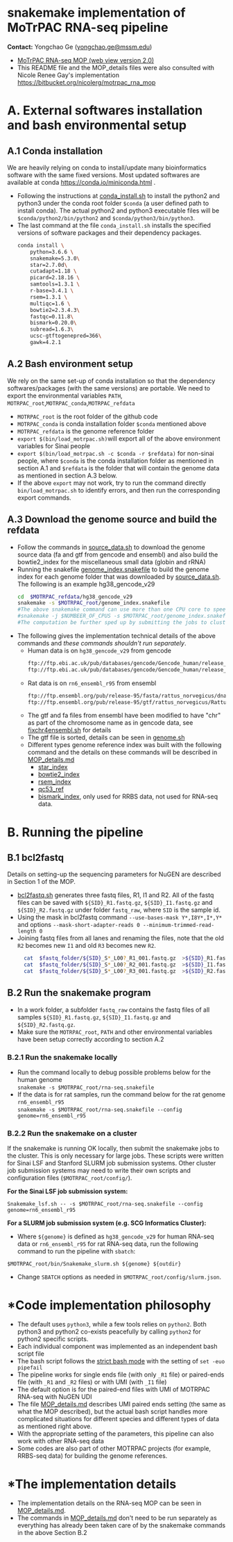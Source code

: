 # snakemake implementation of MoTrPAC RNA-seq pipeline
**Contact:** Yongchao Ge (yongchao.ge@mssm.edu)

* [MoTrPAC RNA-seq MOP (web view version 2.0)](https://docs.google.com/document/d/e/2PACX-1vRFurZraZfxfMd5BWfIQEnETlalDNjQPyMjS7TCTgc3MMlMtB_-tmJfEK7lmRV7GD30I7R9-ISX3kuM/pub)
* This README file and the MOP\_details files were also consulted with Nicole Renee Gay's implementation https://bitbucket.org/nicolerg/motrpac_rna_mop 

# A. External softwares installation and bash environmental setup

## A.1 Conda installation 
We are heavily relying on conda to install/update many bioinformatics software with the same fixed versions. Most updated softwares are available at conda https://conda.io/miniconda.html . 
* Following the instructions at [conda\_install.sh](bin/conda_install.sh) to install the python2 and python3 under the conda root folder `$conda` (a user defined path to install conda). The actual python2 and python3 executable files will be `$conda/python2/bin/python2` and  `$conda/python3/bin/python3`.
* The last command at the file `conda_install.sh` installs the specified versions of software packages and their dependency packages.
  ```bash
  conda install \
      python=3.6.6 \
      snakemake=5.3.0\
      star=2.7.0d\
      cutadapt=1.18 \
      picard=2.18.16 \
      samtools=1.3.1 \
      r-base=3.4.1 \
      rsem=1.3.1 \
      multiqc=1.6 \
      bowtie2=2.3.4.3\
      fastqc=0.11.8\
      bismark=0.20.0\
      subread=1.6.3\
	  ucsc-gtftogenepred=366\
	  gawk=4.2.1
  ```

## A.2 Bash environment setup
We rely on the same set-up of conda installation so that the dependency softwares/packages (with the same versions) are portable. We need to export the environmental variables `PATH`, `MOTRPAC_root`,`MOTRPAC_conda`,`MOTRPAC_refdata`
* `MOTRPAC_root` is the root folder of the github code 
* `MOTRPAC_conda` is conda installation folder `$conda` mentioned above 
* `MOTRPAC_refdata` is the genome reference folder
* `export $(bin/load_motrpac.sh)`will export all of the above environment variables for Sinai people
* `export $(bin/load_motrpac.sh -c $conda -r $refdata)` for non-sinai people, where `$conda` is the conda installation folder as mentioned in section A.1 and `$refdata` is the folder that will contain the genome data as mentioned in section A.3 below.
* If the above `export` may not work, try to run the command directly `bin/load_motrpac.sh` to identify errors, and then run the corresponding export commands. 

## A.3 Download the genome source and build the refdata
* Follow the commands in [source\_data.sh](bin/source_data.sh) to download the genome source data (fa and gtf from gencode and ensembl) and also build the bowtie2\_index for the miscellaneous small data (globin and rRNA)
* Running the snakefile [genome\_index.snakefile](genome\_index.snakefile) to build the genome index for each genome folder that was downloaded by [source\_data.sh](bin/source_data.sh). The following is an example hg38\_gencode\_v29
  ```bash
  cd  $MOTRPAC_refdata/hg38_gencode_v29
  snakemake -s $MOTRPAC_root/genome_index.snakefile
  #The above snakemake command can use more than one CPU core to speed it up as below
  #snakemake -j $NUMBEER_OF_CPUS -s $MOTRPAC_root/genome_index.snakefile
  #The computation be further sped up by submitting the jobs to clusters, see section B.2 on the details.
  ```
* The following gives the implementation technical details of the above commands and *these commands shouldn't run separately*.  
  * Human data is on `hg38_gencode_v29` from gencode
    ```bash
    ftp://ftp.ebi.ac.uk/pub/databases/gencode/Gencode_human/release_29/gencode.v29.primary_assembly.annotation.gtf.gz
    ftp://ftp.ebi.ac.uk/pub/databases/gencode/Gencode_human/release_29/GRCh38.primary_assembly.genome.fa.gz
    ```
  * Rat data is on `rn6_ensembl_r95` from ensembl
    ```bash
    ftp://ftp.ensembl.org/pub/release-95/fasta/rattus_norvegicus/dna/Rattus_norvegicus.Rnor_6.0.dna.toplevel.fa.gz
	ftp://ftp.ensembl.org/pub/release-95/gtf/rattus_norvegicus/Rattus_norvegicus.Rnor_6.0.95.gtf.gz
    ```
  * The gtf and fa files from ensembl have been modified to have "chr" as part of the chromosome name as in gencode data, see [fixchr4ensembl.sh](bin/fixchr4ensembl.sh) for details
  * The gtf file is sorted, details can be seen in [genome.sh](bin/genome.sh)
  * Different types genome reference index was built with the following command and the details on these commands will be described in [MOP_details.md](MOP_details.md)
	* [star\_index](bin/star_index.sh)
	* [bowtie2\_index](bin/bowtie2_index.sh)
	* [rsem\_index](bin/rsem_index.sh)
	* [qc53\_ref](bin/qc53_ref.sh)
	* [bismark\_index](bin/bismark_index.sh), only used for RRBS data, not used for RNA-seq data.


# B. Running the pipeline

## B.1 bcl2fastq
Details on setting-up the sequencing parameters for NuGEN are described in Section 1 of the MOP.
* [bcl2fastq.sh](bin/bcl2fastq.sh) generates three fastq files, R1, I1 and R2. 
  All of the fastq files can be saved with `${SID}_R1.fastq.gz`, `${SID}_I1.fastq.gz` and `${SID}_R2.fastq.gz` under folder `fastq_raw`, where `SID` is the sample id. 
* Using the mask in bcl2fastq command `--use-bases-mask Y*,I8Y*,I*,Y*` and options `--mask-short-adapter-reads 0 --minimum-trimmed-read-length 0`
* Joining fastq files from all lanes and renaming the files, note that the old `R2` becomes new `I1` and old `R3` becomes new `R2`. 
  ```bash
    cat  $fastq_folder/${SID}_S*_L00?_R1_001.fastq.gz  >${SID}_R1.fastq.gz
    cat  $fastq_folder/${SID}_S*_L00?_R2_001.fastq.gz  >${SID}_I1.fastq.gz
    cat  $fastq_folder/${SID}_S*_L00?_R3_001.fastq.gz  >${SID}_R2.fastq.gz
  ```

## B.2 Run the snakemake program
* In a work folder, a subfolder `fastq_raw` contains the fastq files of all samples `${SID}_R1.fastq.gz`, `${SID}_I1.fastq.gz` and `${SID}_R2.fastq.gz`.
* Make sure the `MOTRPAC_root`, `PATH` and other environmental variables have been setup correctly according to section A.2

### B.2.1 Run the snakemake locally  
* Run the command locally to debug possible problems below for the human genome  
  `snakemake -s $MOTRPAC_root/rna-seq.snakefile`  
* If the data is for rat samples, run the command below for the rat genome `rn6_ensembl_r95`  
  `snakemake -s $MOTRPAC_root/rna-seq.snakefile --config genome=rn6_ensembl_r95`  
  
### B.2.2 Run the snakemake on a cluster
If the snakemake is running OK locally, then submit the snakemake jobs to the cluster. This is only necessary for large jobs. These scripts were written for Sinai LSF and Stanford SLURM job submission systems. Other cluster job submission systems may need to write their own scripts and configuration files (`$MOTRPAC_root/config/`). 

**For the Sinai LSF job submission system:**  
```
Snakemake_lsf.sh -- -s $MOTRPAC_root/rna-seq.snakefile --config genome=rn6_ensembl_r95
```

**For a SLURM job submission system (e.g. SCG Informatics Cluster):**  
* Where `${genome}` is defined as `hg38_gencode_v29` for human RNA-seq data or `rn6_ensembl_r95` for rat RNA-seq data, run the following command to run the pipeline with `sbatch`:  
```
$MOTRPAC_root/bin/Snakemake_slurm.sh ${genome} ${outdir} 
```
* Change `SBATCH` options as needed in `$MOTRPAC_root/config/slurm.json`.   

# *Code implementation philosophy 
* The default uses `python3`, while a few tools relies on `python2`. Both python3 and python2 co-exists peacefully by calling `python2` for python2 specific scripts.
* Each individual component was implemented as an independent bash script file
* The bash script follows the [strict bash mode](http://redsymbol.net/articles/unofficial-bash-strict-mode/) with the setting of `set -euo pipefail`
* The pipeline works for single ends file (with only `_R1` file) or paired-ends file (with `_R1` and `_R2` files) or with UMI (with `_I1` file)
* The default option is for the paired-end files with UMI of MOTRPAC RNA-seq with NuGEN UDI
* The file [MOP\_details.md](MOP_details.md) describes UMI paired ends setting (the same as what the MOP described), but the actual bash script handles more complicated situations for different species and different types of data as mentioned right above.
* With the appropriate setting of the parameters, this pipeline can also work with other RNA-seq data
* Some codes are also part of other MOTRPAC projects (for example, RRBS-seq data) for building the genome references.

# *The implementation details
* The implementation details on the RNA-seq MOP can be seen in [MOP\_details.md](MOP_details.md). 
* The commands in [MOP\_details.md](MOP_details.md) don't need to be run separately as everything has already been taken care of by the snakemake commands in the above Section B.2 

